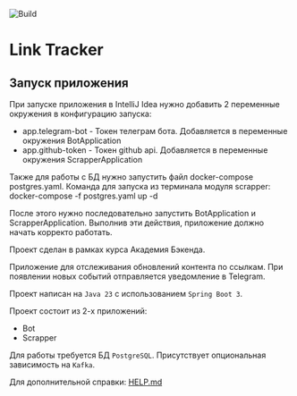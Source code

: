 ![Build](https://github.com/central-university-dev/backend-academy-2025-spring-template/actions/workflows/build.yaml/badge.svg)

# Link Tracker

## Запуск приложения

При запуске приложения в IntelliJ Idea нужно добавить 2 переменные окружения в конфигурацию запуска:
* app.telegram-bot - Токен телеграм бота. Добавляется в переменные окружения BotApplication
* app.github-token - Токен github api. Добавляется в переменные окружения ScrapperApplication

Также для работы с БД нужно запустить файл docker-compose postgres.yaml.
Команда для запуска из терминала модуля scrapper: docker-compose -f postgres.yaml up -d

После этого нужно последовательно запустить BotApplication и ScrapperApplication. Выполнив эти действия,
приложение должно начать корректо работать.

<!-- этот файл можно и нужно менять -->

Проект сделан в рамках курса Академия Бэкенда.

Приложение для отслеживания обновлений контента по ссылкам.
При появлении новых событий отправляется уведомление в Telegram.

Проект написан на `Java 23` с использованием `Spring Boot 3`.

Проект состоит из 2-х приложений:
* Bot
* Scrapper

Для работы требуется БД `PostgreSQL`. Присутствует опциональная зависимость на `Kafka`.

Для дополнительной справки: [HELP.md](./HELP.md)
